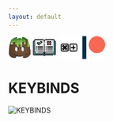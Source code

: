 ```yaml
---
layout: default
---
```

[![discord](/imgs/discord.png)](https://discord.gg/d7drVB46UP) [![rules](/imgs/rules.png)](./rules.html) [![keybinds](/imgs/keybinds.png)](./keybinds.html) [![patreon](/imgs/patreon.png)](https://www.patreon.com/nosnowflakerp)


# KEYBINDS 

![KEYBINDS](https://i.imgur.com/bXKdTVl.png)

